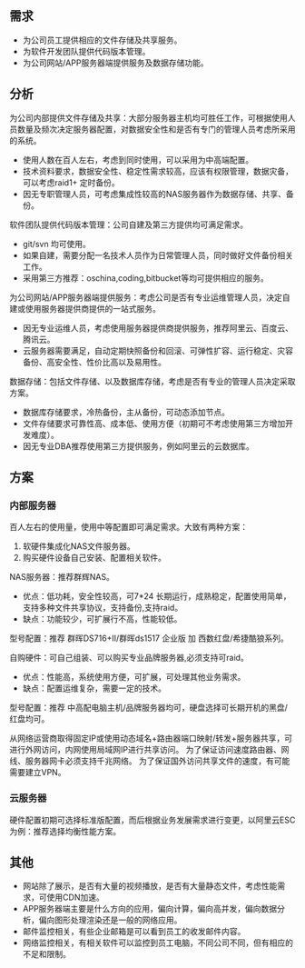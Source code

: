 ## 需求

+ 为公司员工提供相应的文件存储及共享服务。
+ 为软件开发团队提供代码版本管理。
+ 为公司网站/APP服务器端提供服务及数据存储功能。

## 分析

为公司内部提供文件存储及共享：大部分服务器主机均可胜任工作，可根据使用人员数量及频次决定服务器配置，对数据安全性和是否有专门的管理人员考虑所采用的系统。

+ 使用人数在百人左右，考虑到同时使用，可以采用为中高端配置。
+ 技术资料要求，数据安全性、稳定性需求较高，应该有权限管理，数据灾备，可以考虑raid1+ 定时备份。
+ 因无专职管理人员，可考虑集成性较高的NAS服务器作为数据存储、共享、备份。

软件团队提供代码版本管理：公司自建及第三方提供均可满足需求。

+ git/svn 均可使用。
+ 如果自建，需要分配一名技术人员作为日常管理人员，同时做好文件备份相关工作。
+ 采用第三方推荐：oschina,coding,bitbucket等均可提供相应的服务。

为公司网站/APP服务器端提供服务：考虑公司是否有专业运维管理人员，决定自建或使用服务器提供商提供的一站式服务。

+ 因无专业运维人员，考虑使用服务器提供商提供服务，推荐阿里云、百度云、腾讯云。
+ 云服务器需要满足，自动定期快照备份和回滚、可弹性扩容、运行稳定、灾容备份、高安全性、性价比高以及易用性。

数据存储：包括文件存储、以及数据库存储，考虑是否有专业的管理人员决定采取方案。

+ 数据库存储要求，冷热备份，主从备份，可动态添加节点。
+ 文件存储要求可靠性高、成本低、使用方便（初期可不考虑使用第三方增加开发难度）。
+ 因无专业DBA推荐使用第三方提供服务，例如阿里云的云数据库。

## 方案

### 内部服务器

百人左右的使用量，使用中等配置即可满足需求。大致有两种方案：

1. 软硬件集成化NAS文件服务器。
2. 购买硬件设备自己安装、配置相关软件。

NAS服务器：推荐群辉NAS。

+ 优点：低功耗，安全性较高，可7*24 长期运行，成熟稳定，配置使用简单，支持多种文件共享协议，支持备份,支持raid。
+ 缺点：功能较少，可扩展行不高，性能较低。

型号配置：推荐 群晖DS716+II/群晖ds1517 企业版 加 西数红盘/希捷酷狼系列。

自购硬件：可自己组装、可以购买专业品牌服务器,必须支持可raid。

+ 优点：性能高，系统使用方便，可扩展，可处理其他业务需求。
+ 缺点：配置运维复杂，需要一定的技术。

型号配置：推荐 中高配电脑主机/品牌服务器均可，硬盘选择可长期开机的黑盘/红盘均可。

从网络运营商取得固定IP或使用动态域名+路由器端口映射/转发+服务器共享，可进行外网访问，内网使用局域网IP进行共享访问。
为了保证访问速度路由器、网线、服务器网卡必须支持千兆网络。
为了保证国外访问共享文件的速度，有可能需要建立VPN。

### 云服务器

硬件配置初期可选择标准版配置，而后根据业务发展需求进行变更，以阿里云ESC为例：推荐选择均衡性能方案。


## 其他

+ 网站除了展示，是否有大量的视频播放，是否有大量静态文件，考虑性能需求，可使用CDN加速。
+ APP服务器端主要是什么方向的应用，偏向计算，偏向高并发，偏向数据分析，偏向图形处理渲染还是一般的网络应用。
+ 邮件监控相关，有些企业邮箱是可以看到员工的收发邮件内容。
+ 网络监控相关，有相关软件可以监控到员工电脑，不同公司不同，但有相应的不足和限制。








